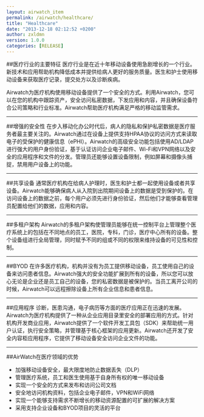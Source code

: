 ```yaml
---
layout: airwatch_item
permalink: /airwatch/healthcare/
title: "Healthcare"
date: "2013-12-18 02:12:52 +0200"
author: zxldmn
version: 1.0.0
categories: [RELEASE]
---
```


##医疗行业的主要特征
医疗行业是在近十年移动设备使用急剧增长的一个行业。新技术和应用帮助机构降低成本并提供给病人更好的服务质量。医生和护士使用移动设备来获取医疗记录，提交处方以及诊断疾病。

Airwatch为医疗机构使用移动设备提供了一个安全的方式。利用Airwatch，您可以在您的机构中跟踪资产，安全访问私密数据，下发应用和内容，并且确保设备符合公司策略和行业标准。Airwatch帮助医疗机构满足严格的移动监管需求。

-------------------------------------------
##增强的安全性
在步入移动化办公时代后，病人的隐私和保护私密数据是医疗服务者最主要关注的。Airwatch通过在设备上提供支持HPAA协议的访问方式来读取电子的受保护的健康信息（ePHI）。Airwatch的高级安全功能包括使用AD/LDAP进行强大的用户身份验证，基于认证访问企业电子邮件、Wi-Fi和VPN网络以及安全的应用程序和文件的分发。管理员还能够设置设备限制，例如屏幕和摄像头捕捉，禁用用户设备上的功能。

-------------------------------------------
##共享设备
通常医疗机构在给病人护理时，医生和护士都一起使用设备或者共享设备。Airwatch能够确保病人从入院到出院期间设备上的数据是受到保护的。在访问设备上的数据之前，每个用户必须先进行身份验证，然后他们才能够查看管理员配置给他们的数据，应用和内容。

-------------------------------------------
##多租户架构
Airwatch的多租户架构使管理员能够在统一控制平台上管理整个医疗系统上的包括在不同地点的员工，医院，专科，门诊，医疗中心所有的设备。整个设备组进行全局管理，同时赋予不同的组或不同的权限来维持设备的可见性和控制。

-------------------------------------------
##BYOD
在许多医疗机构，机构并没有为员工提供移动设备，员工使用自己的设备来访问患者信息。Airwatch强大的安全功能扩展到所有的设备，所以您可以放心无论是企业还是员工自己的设备，您的私密数据是被保护的。当员工离开公司的时候，Airwatch可以远程擦除设备上所有企业信息和患者信息。

-------------------------------------------
##应用程序
诊断，医患沟通，电子病历等方面的医疗应用正在迅速的发展。Airwatch为医疗机构提供了一种从企业应用目录里安全的部署应用的方式。针对机构开发商业应用，Airwatch提供了一个软件开发工具包（SDK）来帮助统一用户认证，执行安全策略，并管理基于核心框架的应用更新。Airwatch还开发了安全内容柜应用程序，它提供了移动设备安全访问企业文件的功能。

-------------------------------------------
##AirWatch在医疗领域的优势
*	加强移动设备安全，最大限度地防止数据丢失（DLP）
*	管理医疗系统，员工和医生使用基于自身所有权的唯一移动设备
*	实现一个安全的方式来发布和访问公司文档
*	安全地访问机构资料，包括企业电子邮件，VPN和WiFi网络
*	实现一个能够支持需求不断增长的移动资源配置的可扩展的解决方案
*	采用支持企业设备和BYOD项目的灵活的平台

